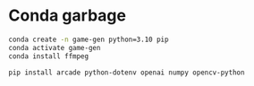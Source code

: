 

# Conda garbage

```bash
conda create -n game-gen python=3.10 pip
conda activate game-gen
conda install ffmpeg

pip install arcade python-dotenv openai numpy opencv-python
```
